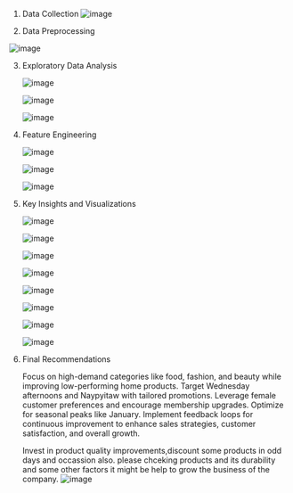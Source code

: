 1. Data Collection
![image](https://github.com/user-attachments/assets/b775b834-47ec-4f65-b7fa-ff4b349d5448)

2. Data Preprocessing
   
![image](https://github.com/user-attachments/assets/47d95448-7460-425e-b8c9-582b5b9d8052)

3. Exploratory Data Analysis
   
   ![image](https://github.com/user-attachments/assets/448b61dd-d231-4984-b179-07fced65412e)
   

   ![image](https://github.com/user-attachments/assets/77aa83ed-794b-42f3-902c-8d44539e8934)
   

   ![image](https://github.com/user-attachments/assets/52877e03-1e3d-4de2-ae71-4ce55fd93461)



   
4. Feature Engineering

   ![image](https://github.com/user-attachments/assets/f3b4cce0-dbce-4297-8404-67a62826a81f)

   ![image](https://github.com/user-attachments/assets/da9dfc67-757d-45b2-a87f-5866dc0c74a8)

   ![image](https://github.com/user-attachments/assets/3d6d4edd-d1ef-4713-87c7-a87c1d60135f)

5. Key Insights and Visualizations
   
   ![image](https://github.com/user-attachments/assets/b23df47c-8269-4d41-b0f0-b68791bbb271)

   ![image](https://github.com/user-attachments/assets/6b9fa860-4acb-4c19-8341-78ddeb6d30d0)


   ![image](https://github.com/user-attachments/assets/eb9bb919-6a46-471b-ae79-ab247d8a3a6c)

   ![image](https://github.com/user-attachments/assets/c1ee329c-5ba8-4480-acec-fc2c49a6f522)

   ![image](https://github.com/user-attachments/assets/fe529dac-bdb6-4b39-adde-92342feb0433)

   ![image](https://github.com/user-attachments/assets/2d7a79aa-8394-4043-92ec-74bcfdbba8b8)


   ![image](https://github.com/user-attachments/assets/f40753a1-59d3-4e1f-83d0-9dcde9f1a160)

   ![image](https://github.com/user-attachments/assets/2b517056-2d7b-4f52-8d5d-5554a2b568f6)



6. Final Recommendations
    
   Focus on high-demand categories like food, fashion, and beauty while improving low-performing home products. Target Wednesday afternoons and Naypyitaw with tailored promotions. 
   Leverage female customer preferences and encourage membership upgrades. Optimize for seasonal peaks like January. Implement feedback loops for continuous improvement to enhance sales 
   strategies, customer satisfaction, and overall growth.

   Invest in product quality improvements,discount some products in  odd days and occassion also. please  chceking products  and its durability and some other factors it might be help to 
   grow the business of the company.
   ![image](https://github.com/user-attachments/assets/1d906e7c-495c-4d8f-ab4b-c01e391a7436)

   

